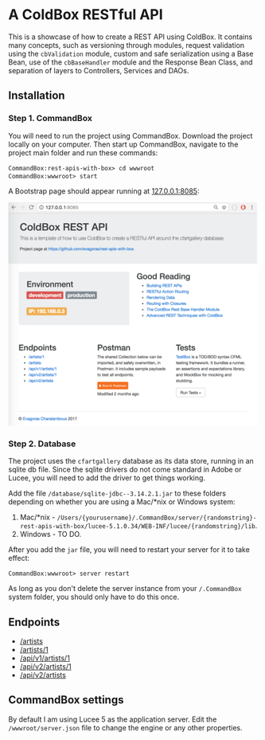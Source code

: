 # A ColdBox RESTful API
This is a showcase of how to create a REST API using ColdBox. It contains many concepts, such as versioning through modules, request validation using the `cbValidation` module, custom and safe serialization using a Base Bean, use of the `cbBaseHandler` module and the Response Bean Class, and separation of layers to Controllers, Services and DAOs.

## Installation
### Step 1. CommandBox
You will need to run the project using CommandBox. Download the project locally on your computer. Then start up CommandBox, navigate to the project main folder and run these commands:

```
CommandBox:rest-apis-with-box> cd wwwroot
CommandBox:wwwroot> start
```

A Bootstrap page should appear running at [127.0.0.1:8085](http://127.0.0.1:8085):

<img src="https://github.com/evagoras/rest-apis-with-box/blob/master/homepage.png" alt="Hoepage" width="500">

### Step 2. Database
The project uses the `cfartgallery` database as its data store, running in an sqlite db file. Since the sqlite drivers do not come standard in Adobe or Lucee, you will need to add the driver to get things working.

Add the file `/database/sqlite-jdbc--3.14.2.1.jar` to these folders depending on whether you are using a Mac/*nix or Windows system:

1. Mac/*nix - `/Users/{yourusername}/.CommandBox/server/{randomstring}-rest-apis-with-box/lucee-5.1.0.34/WEB-INF/lucee/{randomstring}/lib`.
2. Windows - TO DO.

After you add the `jar` file, you will need to restart your server for it to take effect:

```
CommandBox:wwwroot> server restart
```

 As long as you don't delete the server instance from your `/.CommandBox` system folder, you should only have to do this once.

## Endpoints
* [/artists](http://127.0.0.1:8085/artists)
* [/artists/1](http://127.0.0.1:8085/artists/1)
* [/api/v1/artists/1](http://127.0.0.1:8085/api/v1/artists/1)
* [/api/v2/artists/1](http://127.0.0.1:8085/api/v2/artists/1)
* [/api/v2/artists](http://127.0.0.1:8085/api/v2/artists)

## CommandBox settings
By default I am using Lucee 5 as the application server. Edit the `/wwwroot/server.json` file to change the engine or any other properties.
